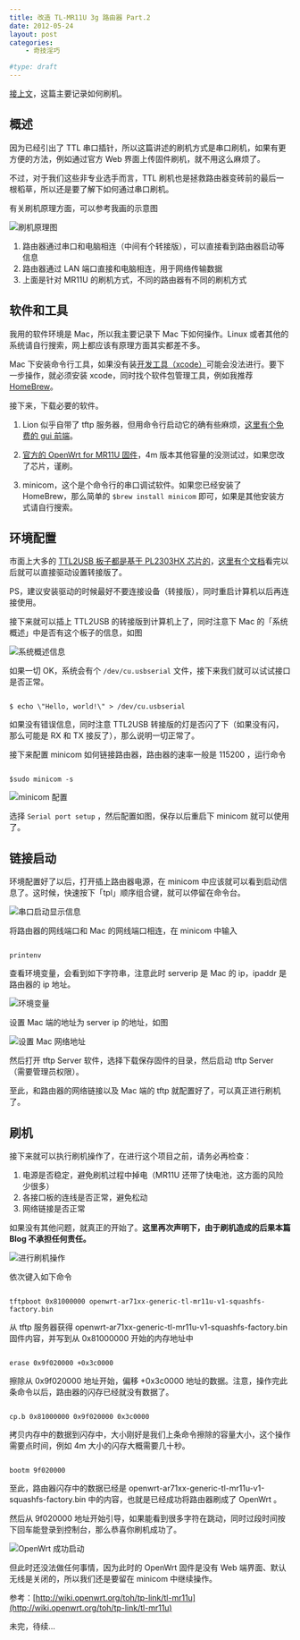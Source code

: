 ```yaml
---
title: 改造 TL-MR11U 3g 路由器 Part.2
date: 2012-05-24
layout: post
categories:
    - 奇技淫巧

#type: draft
---
```


[接上文]({{site.urls}}/posts/3087.html)，这篇主要记录如何刷机。

## 概述

因为已经引出了 TTL 串口插针，所以这篇讲述的刷机方式是串口刷机，如果有更方便的方法，例如通过官方 Web 界面上传固件刷机，就不用这么麻烦了。

不过，对于我们这些非专业选手而言，TTL 刷机也是拯救路由器变砖前的最后一根稻草，所以还是要了解下如何通过串口刷机。

有关刷机原理方面，可以参考我画的示意图

![刷机原理图](http://files.gracecode.com/2012_05_24/1337844010.png)

1. 路由器通过串口和电脑相连（中间有个转接版），可以直接看到路由器启动等信息
2. 路由器通过 LAN 端口直接和电脑相连，用于网络传输数据
3. 上面是针对 MR11U 的刷机方式，不同的路由器有不同的刷机方式


## 软件和工具

我用的软件环境是 Mac，所以我主要记录下 Mac 下如何操作。Linux 或者其他的系统请自行搜索，网上都应该有原理方面其实都差不多。

Mac 下安装命令行工具，如果没有装[开发工具（xcode）](https://developer.apple.com/xcode/)可能会没法进行。要下一步操作，就必须安装 xcode，同时找个软件包管理工具，例如我推荐 [HomeBrew](http://mxcl.github.com/homebrew/)。

接下来，下载必要的软件。

1. Lion 似乎自带了 tftp 服务器，但用命令行启动它的确有些麻烦，[这里有个免费的 gui 前端](http://www.macupdate.com/app/mac/11116/tftpserver)。

2. [官方的 OpenWrt for MR11U 固件](http://downloads.openwrt.org/snapshots/trunk/ar71xx/openwrt-ar71xx-generic-tl-mr11u-v1-squashfs-factory.bin)，4m 版本其他容量的没测试过，如果您改了芯片，谨刷。

3. minicom，这个是个命令行的串口调试软件。如果您已经安装了 HomeBrew，那么简单的 <code>$brew install minicom</code>  即可，如果是其他安装方式请自行搜索。


## 环境配置

市面上大多的 [TTL2USB 板子都是基于 PL2303HX 芯片的](http://goo.gl/0cEhf)，[这里有个文档](http://changux.co/osx-installer-to-pl2303-serial-usb-on-osx-lio)看完以后就可以直接驱动设置转接版了。

PS，建议安装驱动的时候最好不要连接设备（转接版），同时重启计算机以后再连接使用。

接下来就可以插上 TTL2USB 的转接版到计算机上了，同时注意下 Mac 的「系统概述」中是否有这个板子的信息，如图

![系统概述信息](http://files.gracecode.com/2012_05_24/1337844771.png)

如果一切 OK，系统会有个  <code>/dev/cu.usbserial</code> 文件，接下来我们就可以试试接口是否正常。

<code>
$ echo \"Hello, world!\" > /dev/cu.usbserial
</code>

如果没有错误信息，同时注意 TTL2USB 转接版的灯是否闪了下（如果没有闪，那么可能是 RX 和 TX 接反了），那么说明一切正常了。

接下来配置 minicom 如何链接路由器，路由器的速率一般是 115200 ，运行命令

<code>
$sudo minicom -s
</code>

![minicom 配置](http://files.gracecode.com/2012_05_24/1337844858.png)

选择 <code>Serial port setup</code> ，然后配置如图，保存以后重启下 minicom 就可以使用了。


## 链接启动

环境配置好了以后，打开插上路由器电源，在 minicom 中应该就可以看到启动信息了。这时候，快速按下「tpl」顺序组合键，就可以停留在命令台。

![串口启动显示信息](http://files.gracecode.com/2012_05_24/1337844950.png)

将路由器的网线端口和 Mac 的网线端口相连，在 minicom 中输入

<code>
printenv
</code>

查看环境变量，会看到如下字符串，注意此时 serverip 是 Mac 的 ip，ipaddr 是路由器的 ip 地址。

![环境变量](http://files.gracecode.com/2012_05_24/1337844979.png)

设置 Mac 端的地址为 server ip 的地址，如图

![设置 Mac 网络地址](http://files.gracecode.com/2012_05_24/1337844992.png)

然后打开 tftp Server 软件，选择下载保存固件的目录，然后启动 tftp Server （需要管理员权限）。

至此，和路由器的网络链接以及 Mac 端的 tftp 就配置好了，可以真正进行刷机了。 


## 刷机

接下来就可以执行刷机操作了，在进行这个项目之前，请务必再检查：

1. 电源是否稳定，避免刷机过程中掉电（MR11U 还带了快电池，这方面的风险少很多） 
2. 各接口板的连线是否正常，避免松动 
3. 网络链接是否正常

如果没有其他问题，就真正的开始了。**这里再次声明下，由于刷机造成的后果本篇 Blog 不承担任何责任。**

![进行刷机操作](http://files.gracecode.com/2012_05_24/1337845139.png)

依次键入如下命令

<code>
tftpboot 0x81000000 openwrt-ar71xx-generic-tl-mr11u-v1-squashfs-factory.bin
</code>

从 tftp 服务器获得 openwrt-ar71xx-generic-tl-mr11u-v1-squashfs-factory.bin 固件内容，并写到从  0x81000000 开始的内存地址中

<code>
erase 0x9f020000 +0x3c0000
</code>

擦除从 0x9f020000 地址开始，偏移 +0x3c0000 地址的数据。注意，操作完此条命令以后，路由器的闪存已经就没有数据了。

<code>
cp.b 0x81000000 0x9f020000 0x3c0000
</code>

拷贝内存中的数据到闪存中，大小刚好是我们上条命令擦除的容量大小，这个操作需要点时间，例如 4m 大小的闪存大概需要几十秒。

<code>
bootm 9f020000
</code>

至此，路由器闪存中的数据已经是 openwrt-ar71xx-generic-tl-mr11u-v1-squashfs-factory.bin 中的内容，也就是已经成功将路由器刷成了 OpenWrt 。

然后从 9f020000 地址开始引导，如果能看到很多字符在跳动，同时过段时间按下回车能登录到控制台，那么恭喜你刷机成功了。

![OpenWrt 成功启动](http://files.gracecode.com/2012_05_24/1337845156.png)

但此时还没法做任何事情，因为此时的 OpenWrt 固件是没有 Web 端界面、默认无线是关闭的，所以我们还是要留在 minicom 中继续操作。

参考：[http://wiki.openwrt.org/toh/tp-link/tl-mr11u](http://wiki.openwrt.org/toh/tp-link/tl-mr11u)

未完，待续…
